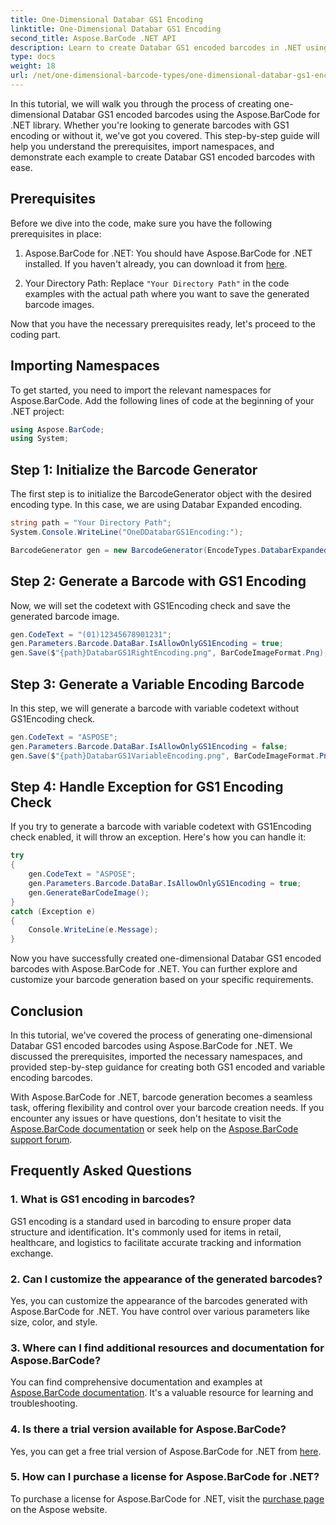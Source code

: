 ```yaml
---
title: One-Dimensional Databar GS1 Encoding
linktitle: One-Dimensional Databar GS1 Encoding
second_title: Aspose.BarCode .NET API
description: Learn to create Databar GS1 encoded barcodes in .NET using Aspose.BarCode. Generate barcodes with ease. Follow our step-by-step guide.
type: docs
weight: 18
url: /net/one-dimensional-barcode-types/one-dimensional-databar-gs1-encoding/
---
```


In this tutorial, we will walk you through the process of creating one-dimensional Databar GS1 encoded barcodes using the Aspose.BarCode for .NET library. Whether you're looking to generate barcodes with GS1 encoding or without it, we've got you covered. This step-by-step guide will help you understand the prerequisites, import namespaces, and demonstrate each example to create Databar GS1 encoded barcodes with ease.

## Prerequisites

Before we dive into the code, make sure you have the following prerequisites in place:

1. Aspose.BarCode for .NET: You should have Aspose.BarCode for .NET installed. If you haven't already, you can download it from [here](https://releases.aspose.com/barcode/net/).

2. Your Directory Path: Replace `"Your Directory Path"` in the code examples with the actual path where you want to save the generated barcode images.

Now that you have the necessary prerequisites ready, let's proceed to the coding part.

## Importing Namespaces

To get started, you need to import the relevant namespaces for Aspose.BarCode. Add the following lines of code at the beginning of your .NET project:

```csharp
using Aspose.BarCode;
using System;
```

## Step 1: Initialize the Barcode Generator

The first step is to initialize the BarcodeGenerator object with the desired encoding type. In this case, we are using Databar Expanded encoding. 

```csharp
string path = "Your Directory Path";
System.Console.WriteLine("OneDDatabarGS1Encoding:");

BarcodeGenerator gen = new BarcodeGenerator(EncodeTypes.DatabarExpanded, "");
```

## Step 2: Generate a Barcode with GS1 Encoding

Now, we will set the codetext with GS1Encoding check and save the generated barcode image. 

```csharp
gen.CodeText = "(01)12345678901231";
gen.Parameters.Barcode.DataBar.IsAllowOnlyGS1Encoding = true;
gen.Save($"{path}DatabarGS1RightEncoding.png", BarCodeImageFormat.Png);
```

## Step 3: Generate a Variable Encoding Barcode

In this step, we will generate a barcode with variable codetext without GS1Encoding check.

```csharp
gen.CodeText = "ASPOSE";
gen.Parameters.Barcode.DataBar.IsAllowOnlyGS1Encoding = false;
gen.Save($"{path}DatabarGS1VariableEncoding.png", BarCodeImageFormat.Png);
```

## Step 4: Handle Exception for GS1 Encoding Check

If you try to generate a barcode with variable codetext with GS1Encoding check enabled, it will throw an exception. Here's how you can handle it:

```csharp
try
{
    gen.CodeText = "ASPOSE";
    gen.Parameters.Barcode.DataBar.IsAllowOnlyGS1Encoding = true;
    gen.GenerateBarCodeImage();
}
catch (Exception e)
{
    Console.WriteLine(e.Message);
}
```

Now you have successfully created one-dimensional Databar GS1 encoded barcodes with Aspose.BarCode for .NET. You can further explore and customize your barcode generation based on your specific requirements.

## Conclusion

In this tutorial, we've covered the process of generating one-dimensional Databar GS1 encoded barcodes using Aspose.BarCode for .NET. We discussed the prerequisites, imported the necessary namespaces, and provided step-by-step guidance for creating both GS1 encoded and variable encoding barcodes.

With Aspose.BarCode for .NET, barcode generation becomes a seamless task, offering flexibility and control over your barcode creation needs. If you encounter any issues or have questions, don't hesitate to visit the [Aspose.BarCode documentation](https://reference.aspose.com/barcode/net/) or seek help on the [Aspose.BarCode support forum](https://forum.aspose.com/c/barcode/13).

## Frequently Asked Questions

### 1. What is GS1 encoding in barcodes?
GS1 encoding is a standard used in barcoding to ensure proper data structure and identification. It's commonly used for items in retail, healthcare, and logistics to facilitate accurate tracking and information exchange.

### 2. Can I customize the appearance of the generated barcodes?
Yes, you can customize the appearance of the barcodes generated with Aspose.BarCode for .NET. You have control over various parameters like size, color, and style.

### 3. Where can I find additional resources and documentation for Aspose.BarCode?
You can find comprehensive documentation and examples at [Aspose.BarCode documentation](https://reference.aspose.com/barcode/net/). It's a valuable resource for learning and troubleshooting.

### 4. Is there a trial version available for Aspose.BarCode?
Yes, you can get a free trial version of Aspose.BarCode for .NET from [here](https://releases.aspose.com/).

### 5. How can I purchase a license for Aspose.BarCode for .NET?
To purchase a license for Aspose.BarCode for .NET, visit the [purchase page](https://purchase.aspose.com/buy) on the Aspose website.

